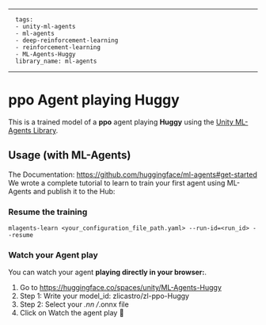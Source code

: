 
---
      tags:
      - unity-ml-agents
      - ml-agents
      - deep-reinforcement-learning
      - reinforcement-learning
      - ML-Agents-Huggy
      library_name: ml-agents
---
    
  # **ppo** Agent playing **Huggy**
  This is a trained model of a **ppo** agent playing **Huggy** using the [Unity ML-Agents Library](https://github.com/Unity-Technologies/ml-agents).
  
  ## Usage (with ML-Agents)
  The Documentation: https://github.com/huggingface/ml-agents#get-started
  We wrote a complete tutorial to learn to train your first agent using ML-Agents and publish it to the Hub:


  ### Resume the training
  ```
  mlagents-learn <your_configuration_file_path.yaml> --run-id=<run_id> --resume
  ```
  ### Watch your Agent play
  You can watch your agent **playing directly in your browser:**.
  
  1. Go to https://huggingface.co/spaces/unity/ML-Agents-Huggy
  2. Step 1: Write your model_id: zlicastro/zl-ppo-Huggy
  3. Step 2: Select your *.nn /*.onnx file
  4. Click on Watch the agent play 👀
  